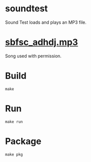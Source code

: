 # soundtest
Sound Test loads and plays an MP3 file.

# [sbfsc_adhdj.mp3](https://soundcloud.com/adhdjklol/smoke-break-for-super-craig)
Song used with permission.


# Build
~~~~
make
~~~~

# Run
~~~~
make run
~~~~

# Package
~~~~
make pkg
~~~~
